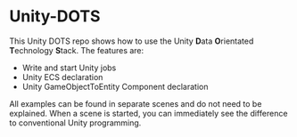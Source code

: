 # Unity-DOTS

This Unity DOTS repo shows how to use the Unity **D**ata **O**rientated **T**echnology **S**tack.
The features are:
- Write and start Unity jobs
- Unity ECS declaration
- Unity GameObjectToEntity Component declaration

All examples can be found in separate scenes and do not need to be explained.
When a scene is started, you can immediately see the difference to conventional Unity programming.
